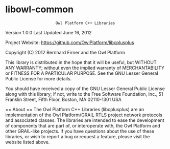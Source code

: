 libowl-common
=============
                          Owl Platform C++ Libraries

Version 1.0.0
Last Updated June 16, 2012

Project Website: <https://github.com/OwlPlatform/libcplusplus>

Copyright (C) 2012 Bernhard Firner and the Owl Platform

This library is distributed in the hope that it will be useful, but WITHOUT
ANY WARRANTY; without even the implied warranty of MERCHANTABILITY or FITNESS
FOR A PARTICULAR PURPOSE.  See the GNU Lesser General Public License for more
details.

You should have received a copy of the GNU Lesser General Public License along
with this library; if not, write to the Free Software Foundation, Inc., 51
Franklin Street, Fifth Floor, Boston, MA  02110-1301 USA

== About == 
  The Owl Platform C++ Libraries (libcplusplus) are an implementation of the
  Owl Platform/GRAIL RTLS project network protocols and associated classes.
  The libraries are intended to ease the development of components that are
  part of, or interoperate with, the Owl Platform and other GRAIL-like
  projects.  If you have questions about the use of these libraries, or wish
  to report a bug or request a feature, please visit the website listed above.
